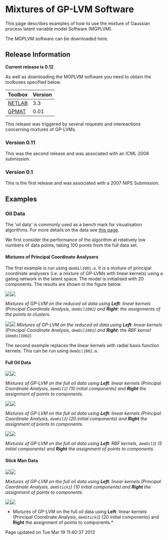 Mixtures of GP-LVM Software
===========================

This page describes examples of how to use the mixture of Gaussian process latent variable model Software (MGPLVM).

The MGPLVM software can be downloaded here.

Release Information
-------------------

**Current release is 0.12**.

As well as downloading the MGPLVM software you need to obtain the toolboxes specified below. 

| **Toolbox**                                                | **Version** |
|------------------------------------------------------------|-------------|
| [NETLAB](http://www.aston.ac.uk/eas/research/groups/ncrg/resources/netlab/) | 3.3         |
| [GPMAT](http://sheffieldml.github.io/GPmat/downloadFiles/vrs0p01)  | 0.01        |

This release was triggered by several requests and intereactions concerning mixtures of GP-LVMs.

### Version 0.11

This was the second release and was associated with an ICML 2008 submission.

### Version 0.1

This is the first release and was associated with a 2007 NIPS Submission.

Examples
--------

### Oil Data

The 'oil data' is commonly used as a bench mark for visualisation algorithms. For more details on the data see [this page](http://www.ncrg.aston.ac.uk/GTM/3PhaseData.html).

We first consider the performance of the algorithm at relatively low numbers of data points, taking 100 points from the full data set.

#### Mixtures of Principal Coordinate Analysers

The first example is run using `demOil1001.m`. It is a mixture of principal coordinate analysers (i.e. a mixture of GP-LVMs with linear kernels) using a gating network in the latent space. The model is initialised with 20 components. The results are shown in the figure below.

![](demOil1001.png)![](demOil1001Cluster.png)

*Mixtures of GP-LVM on the reduced oil data using **Left**: linear kernels (Principal Coordinate Analysis, `demOil1001`) and **Right**: the assignments of the points to clusters.*

![](demOil1002.png)![](demOil1002Cluster.png)
*Mixtures of GP-LVM on the reduced oil data using **Left**: linear kernels (Principal Coordinate Analysis, `demOil1001`) and **Right**: the RBF kernel (`demOil1002`).*

The second example replaces the linear kernels with radial basis function kernels. This can be run using `demOil1002.m`.

#### Full Oil Data

![](demOil1.png)![](demOil1Cluster.png)

*Mixtures of GP-LVM on the full oil data using **Left**: linear kernels (Principal Coordinate Analysis, `demOil1`) (10 initial components) and **Right** the assignment of points to components.*

![](demOil2.png)![](demOil2Cluster.png)

*Mixtures of GP-LVM on the full oil data using **Left**: linear kernels (Principal Coordinate Analysis, `demOil2`) (20 initial components) and **Right** the assignment of points to components.*

![](demOil3.png)![](demOil3Cluster.png)

*Mixtures of GP-LVM on the full oil data using **Left**: RBF kernels, `demOil3`) (5 initial components) and **Right** the assignment of points to components.*

#### Stick Man Data

![](demStick1.png)![](demStick1Cluster.png)

*Mixtures of GP-LVM on the full oil data using **Left**: linear kernels (Principal Coordinate Analysis, `demStick1`) (10 initial components) and **Right** the assignment of points to components.*

![](demStick2.png)![](demStick2Cluster.png)

* Mixtures of GP-LVM on the full oil data using **Left**: linear kernels (Principal Coordinate Analysis, `demStick2`) (20 initial components) and **Right** the assignment of points to components.*

Page updated on Tue Mar 19 11:40:37 2013
